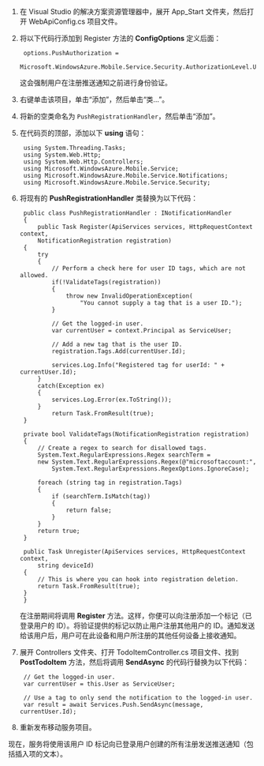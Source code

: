 
1. 在 Visual Studio 的解决方案资源管理器中，展开 App\_Start 文件夹，然后打开 WebApiConfig.cs 项目文件。

2. 将以下代码行添加到 Register 方法的 **ConfigOptions** 定义后面：

        options.PushAuthorization = 
            Microsoft.WindowsAzure.Mobile.Service.Security.AuthorizationLevel.User;
 
	这会强制用户在注册推送通知之前进行身份验证。

3. 右键单击该项目，单击“添加”，然后单击“类...”。

4. 将新的空类命名为 `PushRegistrationHandler`，然后单击“添加”。

5. 在代码页的顶部，添加以下 **using** 语句：

		using System.Threading.Tasks; 
		using System.Web.Http; 
		using System.Web.Http.Controllers; 
		using Microsoft.WindowsAzure.Mobile.Service; 
		using Microsoft.WindowsAzure.Mobile.Service.Notifications; 
		using Microsoft.WindowsAzure.Mobile.Service.Security; 

6. 将现有的 **PushRegistrationHandler** 类替换为以下代码：
 
	    public class PushRegistrationHandler : INotificationHandler
	    {
	        public Task Register(ApiServices services, HttpRequestContext context,
            NotificationRegistration registration)
        {
            try
            {
                // Perform a check here for user ID tags, which are not allowed.
                if(!ValidateTags(registration))
                {
                    throw new InvalidOperationException(
                        "You cannot supply a tag that is a user ID.");                    
                }

                // Get the logged-in user.
                var currentUser = context.Principal as ServiceUser;

                // Add a new tag that is the user ID.
                registration.Tags.Add(currentUser.Id);

                services.Log.Info("Registered tag for userId: " + currentUser.Id);
            }
            catch(Exception ex)
            {
                services.Log.Error(ex.ToString());
            }
                return Task.FromResult(true);
        }

        private bool ValidateTags(NotificationRegistration registration)
        {
            // Create a regex to search for disallowed tags.
            System.Text.RegularExpressions.Regex searchTerm =
            new System.Text.RegularExpressions.Regex(@"microsoftaccount:",
                System.Text.RegularExpressions.RegexOptions.IgnoreCase);

            foreach (string tag in registration.Tags)
            {
                if (searchTerm.IsMatch(tag))
                {
                    return false;
                }
            }
            return true;
        }
	
        public Task Unregister(ApiServices services, HttpRequestContext context, 
            string deviceId)
        {
            // This is where you can hook into registration deletion.
            return Task.FromResult(true);
        }
    	}

	在注册期间将调用 **Register** 方法。这样，你便可以向注册添加一个标记（已登录用户的 ID）。将验证提供的标记以防止用户注册其他用户的 ID。通知发送给该用户后，用户可在此设备和用户所注册的其他任何设备上接收通知。

7. 展开 Controllers 文件夹、打开 TodoItemController.cs 项目文件、找到 **PostTodoItem** 方法，然后将调用 **SendAsync** 的代码行替换为以下代码：

        // Get the logged-in user.
		var currentUser = this.User as ServiceUser;
		
		// Use a tag to only send the notification to the logged-in user.
        var result = await Services.Push.SendAsync(message, currentUser.Id);

8. 重新发布移动服务项目。

现在，服务将使用该用户 ID 标记向已登录用户创建的所有注册发送推送通知（包括插入项的文本）。
 

<!---HONumber=74-->